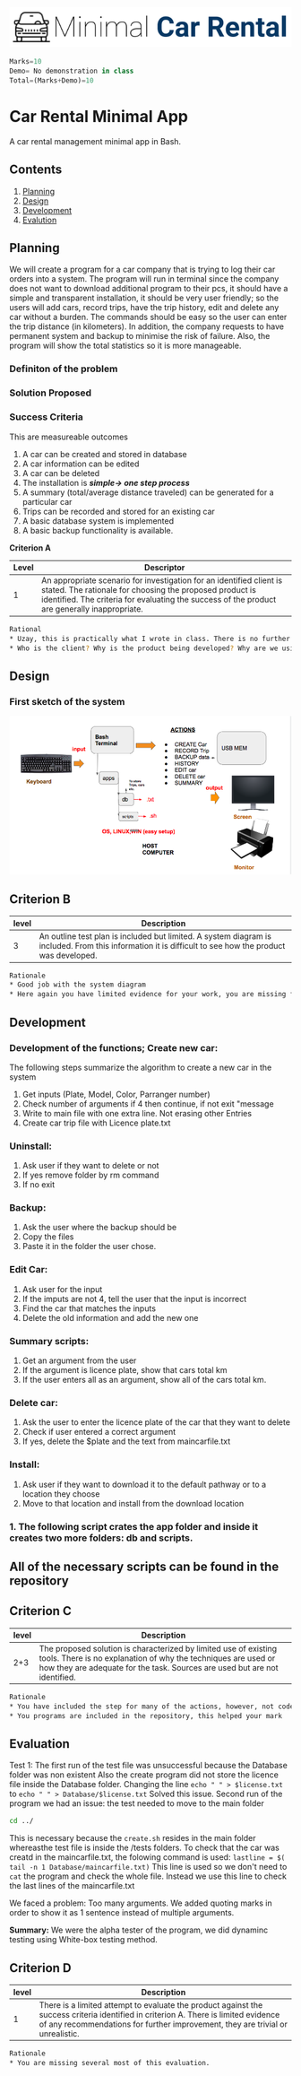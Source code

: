 ![CarRental](logo.png)
```.py
Marks=10
Demo= No demonstration in class
Total=(Marks+Demo)=10
```
Car Rental Minimal App
===========================

A car rental management minimal app in Bash.

Contents
-----
  1. [Planning](#planning)
  1. [Design](#design)
  1. [Development](#development)
  1. [Evalution](#evaluation)

Planning
---------
We will create a program for a car company that is trying to log their car orders into a system. The program will run in terminal since the company does not want to download additional program to their pcs, it should have a simple and transparent installation, it should be very user friendly; so the users will add cars, record trips, have the trip history, edit and delete any car without a burden. The commands should be easy so the user can enter the trip distance (in kilometers). In addition, the company requests to have permanent system and backup to minimise the risk of failure. Also, the program will show the total statistics so it is more manageable.

### Definiton of the problem

### Solution Proposed

### Success Criteria
This are measureable outcomes
1. A car can be created and stored in database
2. A car information can be edited
3. A car can be deleted
4. The installation is ***simple-> one step process***
5. A summary (total/average distance traveled) can be generated for a particular car
6. Trips can be recorded and stored for an existing car
7. A basic database system is implemented
8. A basic backup functionality is available.

**Criterion A**

|Level|Descriptor|
|----|-----|
|1|An appropriate scenario for investigation for an identified client is stated. The rationale for choosing the proposed product is identified. The criteria for evaluating the success of the product are generally inappropriate.|
```.sh
Rational
* Uzay, this is practically what I wrote in class. There is no further development on your part.
* Who is the client? Why is the product being developed? Why are we using BASH or other tools? These are questions that you will need to solve for next Unit.
```

Design
-------
### First sketch of the system
![Firstsketch](screenie.png)

## Criterion B
|**level**|**Description**|
|-----|------------|
|3|An outline test plan is included but limited. A system diagram is included. From this information it is difficult to see how the product was developed.|
```.sh
Rationale
* Good job with the system diagram
* Here again you have limited evidence for your work, you are missing flow diagrams, description of the images, and test plan"
```

Development
--------
### Development of the functions; Create new car:
The following steps summarize the algorithm to create a new car in the system
1) Get inputs (Plate, Model, Color, Parranger number)
2) Check number of arguments if 4 then continue, if not exit "message
3) Write to main file with one extra line. Not erasing other Entries
4) Create car trip file with Licence plate.txt

### Uninstall:
1) Ask user if they want to delete or not
2) If yes remove folder by rm command 
3) If no exit

### Backup:
1) Ask the user where the backup should be
2) Copy the files
3) Paste it in the folder the user chose.

### Edit Car:
1) Ask user for the input
2) If the imputs are not 4, tell the user that the input is incorrect
3) Find the car that matches the inputs
4) Delete the old information and add the new one
### Summary scripts:
1) Get an argument from the user
2) If the argument is licence plate, show that cars total km
3) If the user enters all as an argument, show all of the cars total km.

### Delete car:
1) Ask the user to enter the licence plate of the car that they want to delete
2) Check if user entered a correct argument
3) If yes, delete the $plate and the text from maincarfile.txt

### Install:
1) Ask user if they want to download it to the default pathway or to a location they choose
2) Move to that location and install from the download location

### 1. The following script crates the app folder and inside it creates two more folders: db and scripts.

All of the necessary scripts can be found in the repository
----------

## Criterion C

|**level**|**Description**|
|-----|------------|
|2+3|The proposed solution is characterized by limited use of existing tools. There is no explanation of why the techniques are used or how they are adequate for the task. Sources are used but are not identified.|
```.sh
Rationale
* You have included the step for many of the actions, however, not code or further research is included in the document
* You programs are included in the repository, this helped your mark
```

Evaluation
-----------
Test 1:
The first run of the test file was unsuccessful because the Database folder was non existent
Also the create program did not store the licence file inside the Database folder.
Changing the line `echo " " > $license.txt` to `echo " " > Database/$license.txt` Solved this issue.
Second run of the program we had an issue: the test needed to move to the main folder
```.sh
cd ../
```
This is necessary because the `create.sh` resides in the main folder whereasthe test file
is inside the /tests folders.
To check that the car was creatd in the maincarfile.txt, the folowing command is used:
`lastline = $( tail -n 1 Database/maincarfile.txt)`
This line is used so we don't need to `cat` the program and check the whole file. Instead we use this line
to check the last lines of the maincarfile.txt

We faced a problem: Too many arguments. We added quoting marks in order to show it as 1 sentence instead of multiple arguments.

**Summary:** We were the alpha tester of the program, we did dynaminc testing using White-box testing method.

## Criterion D
|**level**|**Description**|
|-----|------------|
|1|There is a limited attempt to evaluate the product against the success criteria identified in criterion A. There is limited evidence of any recommendations for further improvement, they are trivial or unrealistic.|
```.sh
Rationale
* You are missing several most of this evaluation.
```

